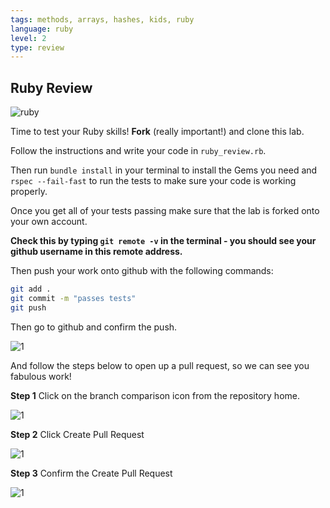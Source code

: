 ```yaml
---
tags: methods, arrays, hashes, kids, ruby
language: ruby
level: 2
type: review
---
```


## Ruby Review

![ruby](http://media2.giphy.com/media/12jdalMQkt7iM/200.gif)

Time to test your Ruby skills! **Fork** (really important!) and clone this lab.

Follow the instructions and write your code in `ruby_review.rb`.

Then run `bundle install` in your terminal to install the Gems you need and `rspec --fail-fast` to run the tests to make sure your code is working properly.

Once you get all of your tests passing make sure that the lab is forked onto your own account. 

**Check this by typing `git remote -v` in the terminal - you should see your github username in this remote address.** 

Then push your work onto github with the following commands:

```bash
git add .
git commit -m "passes tests"
git push
```

Then go to github and confirm the push.

![1](http://flatiron-videos.s3.amazonaws.com/ironboard/ironboard-tutorial/7-solving-the-lab.png)

And follow the steps below to open up a pull request, so we can see you fabulous work!

**Step 1** Click on the branch comparison icon from the repository home.

![1](http://flatiron-videos.s3.amazonaws.com/ironboard/ironboard-tutorial/1-opening-pull-request.png)

**Step 2** Click Create Pull Request

![1](http://flatiron-videos.s3.amazonaws.com/ironboard/ironboard-tutorial/2-opening-pull-request.png)

**Step 3** Confirm the Create Pull Request

![1](http://flatiron-videos.s3.amazonaws.com/ironboard/ironboard-tutorial/3-opening-the-pull-request.png)